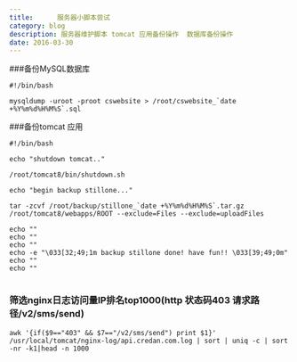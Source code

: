 ```yaml
---
title:      服务器小脚本尝试
category: blog
description: 服务器维护脚本 tomcat 应用备份操作  数据库备份操作
date: 2016-03-30
---
```


###备份MySQL数据库

```
#!/bin/bash

mysqldump -uroot -proot cswebsite > /root/cswebsite_`date +%Y%m%d%H%M%S`.sql

```


###备份tomcat 应用

```
#!/bin/bash

echo "shutdown tomcat.."

/root/tomcat8/bin/shutdown.sh

echo "begin backup stillone..."

tar -zcvf /root/backup/stillone_`date +%Y%m%d%H%M%S`.tar.gz /root/tomcat8/webapps/ROOT --exclude=Files --exclude=uploadFiles

echo ""
echo ""
echo ""
echo -e "\033[32;49;1m backup stillone done! have fun!! \033[39;49;0m"
echo ""
echo ""
  
```


### 筛选nginx日志访问量IP排名top1000(http 状态码403  请求路径/v2/sms/send)

```
awk '{if($9=="403" && $7=="/v2/sms/send") print $1}' /usr/local/tomcat/nginx-log/api.credan.com.log | sort | uniq -c | sort -nr -k1|head -n 1000
``` 
  
 